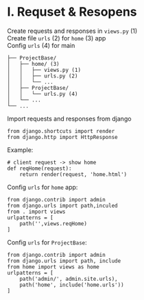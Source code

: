 # I. Requset & Resopens

Create requests and responses in `views.py` (1)<br>
Create file `urls` (2) for `home` (3) app<br>
Config `urls` (4) for main

```
├── ProjectBase/
│   ├── home/ (3)
│   │   ├── views.py (1)
│   │   ├── urls.py (2)
│   │   └── ...
│   ├── ProjectBase/
│   │   └── urls.py (4)
│   └── ...
└── ...
```

Import requests and responses from django

```
from django.shortcuts import render
from django.http import HttpResponse
```

Example:

```
# client request -> show home
def reqHome(request):
    return render(request, 'home.html')
```

Config `urls` for `home` app:

```
from django.contrib import admin
from django.urls import path,inculed
from . import views
urlpatterns = [
    path('',views.reqHome)
]
```

Config `urls` for `ProjectBase`:

```
from django.contrib import admin
from django.urls import path, include
from home import views as home
urlpatterns = [
    path('admin/', admin.site.urls),
    path('home', include('home.urls'))
]
```
